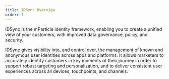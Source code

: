 ```yaml
---
title: IDSync Overview
order: 1
---
```


IDSync is the mParticle identity framework, enabling you to create a unified view of your customers, with improved data governance, policy, and security.

IDSync gives visibility into, and control over, the management of known and anonymous user identities across apps and platforms. It allows marketers to accurately identify customers in key moments of their journey in order to support robust targeting and personalization, and to deliver consistent user experiences across all devices, touchpoints, and channels.